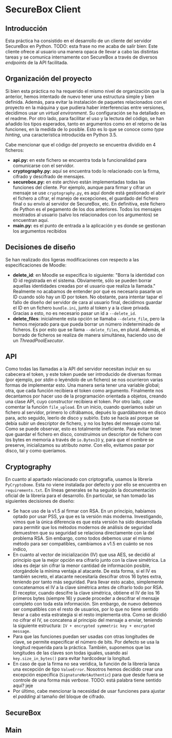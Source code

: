 # SecureBox Client 

## Introducción
Esta práctica ha consistido en el desarrollo de un cliente del servidor SecureBox en Python. TODO: esta frase no me acaba de salir bien: Este cliente ofrece al usuario una manera opaca de llevar a cabo las distintas tareas y se comunica internamente con SecureBox a través de diversos *endpoints* de la API facilitada.

## Organización del proyecto
Si bien esta práctica no ha requerido el mismo nivel de organización que la anterior, hemos intentado de nuevo tener una estructura simple y bien definida. Además, para evitar la instalación de paquetes relacionados con el proyecto en la máquina y que pudiera haber interferencias entre versiones, decidimos usar un *virtual environment*. Su configuración se ha detallado en el readme. Por otro lado, para facilitar el uso y la lectura del código, se han añadido los tipos esperados, tanto en argumentos como en el retorno de las funciones, en la medida de lo posible. Esto es lo que se conoce como *type hinting*, una característica introducida en Python 3.5.

Cabe mencionar que el código del proyecto se encuentra dividido en 4 ficheros:

- **api.py:** en este fichero se encuentra toda la funcionalidad para comunicarse con el servidor.
- **cryptography.py:** aquí se encuentra todo lo relacionado con la firma, cifrado y descifrado de mensajes.
- **securebox.py:** en este archivo están implementadas todas las funciones del cliente. Por ejemplo, aunque para firmar y cifrar un mensaje se use `cryptography.py`, es aquí donde está gestionado el abrir el fichero a cifrar, el manejo de excepciones, el guardado del fichero final o su envío al servidor de SecureBox, etc. En definitiva, este fichero de Python es el pegamento de los dos anteriores. Todos los mensajes mostrados al usuario (salvo los relacionados con los argumentos) se encuentran aquí.
- **main.py:** es el punto de entrada a la aplicación y es donde se gestionan los argumentos recibidos

## Decisiones de diseño
Se han realizado dos ligeras modificaciones con respecto a las especificaciones de Moodle:
- **delete_id**: en Moodle se especifica lo siguiente: "Borra la identidad con ID id registrada en el sistema. Obviamente, sólo se pueden borrar aquellas identidades creadas por el usuario que realiza la llamada." Realmente no acabamos de entender por qué es necesario pasarle un ID cuando sólo hay un ID por token. No obstante, para intentar tapar el fallo de diseño del servidor de cara al usuario final, decidimos guardar el ID en un fichero `bundle.ini`, junto al token y a la clave privada. Gracias a esto, no es necesario pasar un id a `--delete_id`.
- **delete_files**: inicialmente esta opción se llamaba `--delete_file`, pero la hemos mejorado para que pueda borrar un número indeterminado de ficheros. Es por esto que se llama `--delete_files`, en plural. Además, el borrado de ficheros se realiza de manera simultánea, haciendo uso de un *ThreadPoolExecutor*.

## API

Como todas las llamadas a la API del servidor necesitan incluir en su cabecera el token, y este token puede ser introducido de diversas formas (por ejemplo, por *stdin* o leyéndolo de un fichero) se nos ocurrieron varias formas de implementar esto. Una manera sería tener una variable global; otra, que cada función recibiera el token como argumento. Finalmente nos decantamos por hacer uso de la programación orientada a objetos, creando una clase API, cuyo constructor recibiera el token.
Por otro lado, cabe comentar la función `file_upload`. En un inicio, cuando queríamos subir un fichero al servidor, primero lo cifrábamos, depués lo guardábamos en disco para, acto seguido, leerlo de disco y subirlo. Esto se hacía así porque se debía subir un descriptor de fichero, y no los bytes del mensaje como tal. Como se puede observar, esto es totalmente ineficiente. Para evitar tener que guardar el fichero en disco, construimos un descriptor de fichero con los bytes en memoria a través de `io.BytesIO` y, para que el nombre se preserve, inicializamos su atributo *name*. Con ello, evitamos pasar por disco, tal y como queríamos.

## Cryptography

En cuanto al apartado relacionado con criptografía, usamos la librería `PyCryptoDome`. Esta no viene instalada por defecto y por ello se encuentra en `requirements.txt`. En líneas generales se ha seguido la documentación oficial de la librería para el desarrollo. En particular, se han tomado las siguientes decisiones de diseño:
- Se hace uso de la v1.5 al firmar con RSA. En un principio, habíamos optado por usar PSS, ya que es la versión más moderna. Investigando, vimos que la única diferencia es que esta versión ha sido desarrollada para permitir que los métodos modernos de análisis de seguridad demuestren que su seguridad se relaciona directamente con la del problema RSA. Sin embargo, como todos debemos usar el mismo método para ser compatibles, cambiamos a v1.5 en cuánto se nos indico,
- En cuanto al vector de inicialización (IV) que usa AES, se decidió al principio que la mejor opción era cifrarlo junto con la clave simétrica. La idea es dejar sin cifrar la menor cantidad de información posible, otorgándole la mínima ventaja al atacante. De esta forma, si el IV es también secreto, el atacante necesitaría descifrar otros 16 bytes extra, teniendo por tanto más seguridad. Para llevar esto acabo, simplemente concatenamos el IV a la clave simétrica antes de cifrarlo todo por RSA. El receptor, cuando descifre la clave simétrica, obtiene el IV de los 16 primeros bytes (siempre 16) y puede proceder a descifrar el mensaje completo con toda esta información. Sin embargo, de nuevo debemos ser compatibles con el resto de usuarios, por lo que no tiene sentido llevar a cabo esta estrategia si el resto implementa otra. Como se dicidió no cifrar el IV, se concatena al principio del mensaje a enviar, teniendo la siguiente estructura: `IV + encrypted symmetric key + encrypted message`.
- Para que las funciones puedan ser usadas con otras longitudes de clave, se permite especificar el número de bits. Por defecto se usa la longitud requerida para la práctica. También, suponemos que las longitudes de las claves son todas iguales, usando así `key.size_in_bytes()` para evitar hardcodear la longitud.
- En caso de que la firma no sea verídica, la función de la librería lanza una excepción de tipo `ValueError`. Nosotros hemos decidido crear una excepción específica (`SignatureNotAuthentic`) para que desde fuera se controle de una forma más *verbose*. TODO: está palabra tiene sentido aquí? jeje
- Por último, cabe mencionar la necesidad de usar funciones para ajustar el *padding* al tamaño del bloque de cifrado.

## SecureBox

## Main

